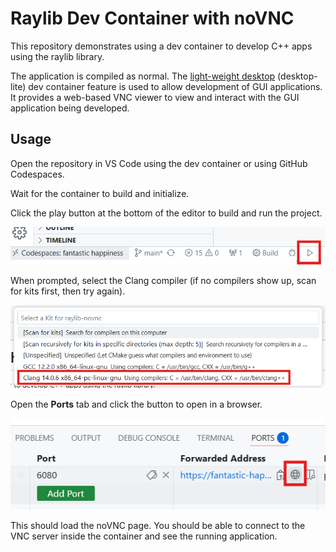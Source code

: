 # Raylib Dev Container with noVNC

This repository demonstrates using a dev container to develop C++ apps using the raylib library.

The application is compiled as normal. The [light-weight desktop](https://github.com/devcontainers/features/tree/main/src/desktop-lite) (desktop-lite) dev container feature is used to allow development of GUI applications. It provides a web-based VNC viewer to view and interact with the GUI application being developed.

## Usage

Open the repository in VS Code using the dev container or using GitHub Codespaces.

Wait for the container to build and initialize.

Click the play button at the bottom of the editor to build and run the project.

![](docs/img/run.png)

When prompted, select the Clang compiler (if no compilers show up, scan for kits first, then try again).

![](docs/img/select-kit.png)

Open the **Ports** tab and click the button to open in a browser.

![](docs/img/ports.png)

This should load the noVNC page. You should be able to connect to the VNC server inside the container and see the running application.
